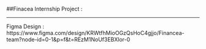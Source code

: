 ##Finacea Internship Project : 
<br/>
<hr/>
Figma Design : https://www.figma.com/design/KRWtfhMioOGzQsHoC4gjjo/Financea-team?node-id=0-1&p=f&t=REzM1NoUf3EBXlor-0
